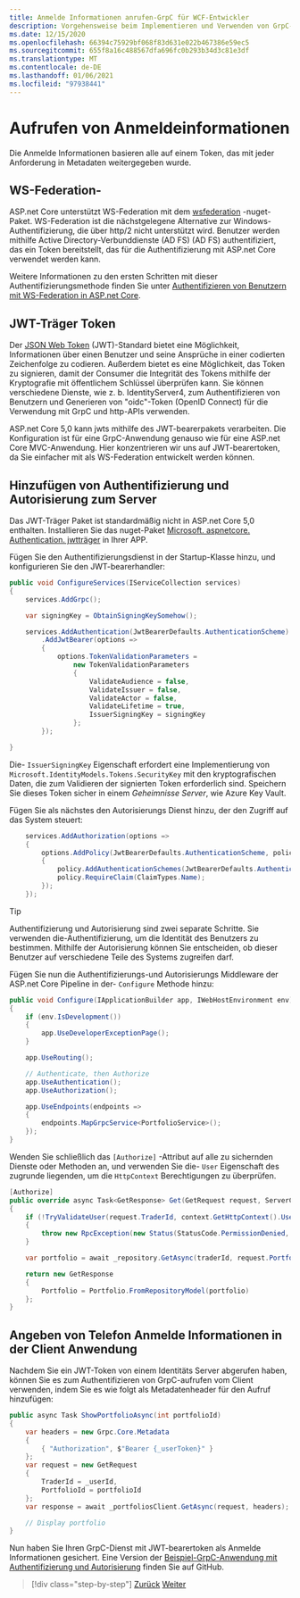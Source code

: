 ```yaml
---
title: Anmelde Informationen anrufen-GrpC für WCF-Entwickler
description: Vorgehensweise beim Implementieren und Verwenden von GrpC-Anmelde Informationen in ASP.net Core 3,0.
ms.date: 12/15/2020
ms.openlocfilehash: 66394c75929bf068f83d631e022b467386e59ec5
ms.sourcegitcommit: 655f8a16c488567dfa696fc0b293b34d3c81e3df
ms.translationtype: MT
ms.contentlocale: de-DE
ms.lasthandoff: 01/06/2021
ms.locfileid: "97938441"
---
```

# <a name="call-credentials"></a>Aufrufen von Anmeldeinformationen

Die Anmelde Informationen basieren alle auf einem Token, das mit jeder Anforderung in Metadaten weitergegeben wurde.

## <a name="ws-federation"></a>WS-Federation-

ASP.net Core unterstützt WS-Federation mit dem [wsfederation](https://www.nuget.org/packages/Microsoft.AspNetCore.Authentication.WsFederation) -nuget-Paket. WS-Federation ist die nächstgelegene Alternative zur Windows-Authentifizierung, die über http/2 nicht unterstützt wird. Benutzer werden mithilfe Active Directory-Verbunddienste (AD FS) (AD FS) authentifiziert, das ein Token bereitstellt, das für die Authentifizierung mit ASP.net Core verwendet werden kann.

Weitere Informationen zu den ersten Schritten mit dieser Authentifizierungsmethode finden Sie unter [Authentifizieren von Benutzern mit WS-Federation in ASP.net Core](/aspnet/core/security/authentication/ws-federation).

## <a name="jwt-bearer-tokens"></a>JWT-Träger Token

Der [JSON Web Token](https://jwt.io) (JWT)-Standard bietet eine Möglichkeit, Informationen über einen Benutzer und seine Ansprüche in einer codierten Zeichenfolge zu codieren. Außerdem bietet es eine Möglichkeit, das Token zu signieren, damit der Consumer die Integrität des Tokens mithilfe der Kryptografie mit öffentlichem Schlüssel überprüfen kann. Sie können verschiedene Dienste, wie z. b. IdentityServer4, zum Authentifizieren von Benutzern und Generieren von "oidc"-Token (OpenID Connect) für die Verwendung mit GrpC und http-APIs verwenden.

ASP.net Core 5,0 kann jwts mithilfe des JWT-bearerpakets verarbeiten. Die Konfiguration ist für eine GrpC-Anwendung genauso wie für eine ASP.net Core MVC-Anwendung. Hier konzentrieren wir uns auf JWT-bearertoken, da Sie einfacher mit als WS-Federation entwickelt werden können.

## <a name="add-authentication-and-authorization-to-the-server"></a>Hinzufügen von Authentifizierung und Autorisierung zum Server

Das JWT-Träger Paket ist standardmäßig nicht in ASP.net Core 5,0 enthalten. Installieren Sie das nuget-Paket [Microsoft. aspnetcore. Authentication. jwtträger](https://www.nuget.org/packages/Microsoft.AspNetCore.Authentication.JwtBearer) in Ihrer APP.

Fügen Sie den Authentifizierungsdienst in der Startup-Klasse hinzu, und konfigurieren Sie den JWT-bearerhandler:

```csharp
public void ConfigureServices(IServiceCollection services)
{
    services.AddGrpc();

    var signingKey = ObtainSigningKeySomehow();

    services.AddAuthentication(JwtBearerDefaults.AuthenticationScheme)
        .AddJwtBearer(options =>
        {
            options.TokenValidationParameters =
                new TokenValidationParameters
                {
                    ValidateAudience = false,
                    ValidateIssuer = false,
                    ValidateActor = false,
                    ValidateLifetime = true,
                    IssuerSigningKey = signingKey
                };
        });

}
```

Die- `IssuerSigningKey` Eigenschaft erfordert eine Implementierung von `Microsoft.IdentityModels.Tokens.SecurityKey` mit den kryptografischen Daten, die zum Validieren der signierten Token erforderlich sind. Speichern Sie dieses Token sicher in einem *Geheimnisse Server*, wie Azure Key Vault.

Fügen Sie als nächstes den Autorisierungs Dienst hinzu, der den Zugriff auf das System steuert:

```csharp
    services.AddAuthorization(options =>
    {
        options.AddPolicy(JwtBearerDefaults.AuthenticationScheme, policy =>
        {
            policy.AddAuthenticationSchemes(JwtBearerDefaults.AuthenticationScheme);
            policy.RequireClaim(ClaimTypes.Name);
        });
    });

```

> [!TIP]
> Authentifizierung und Autorisierung sind zwei separate Schritte. Sie verwenden die-Authentifizierung, um die Identität des Benutzers zu bestimmen. Mithilfe der Autorisierung können Sie entscheiden, ob dieser Benutzer auf verschiedene Teile des Systems zugreifen darf.

Fügen Sie nun die Authentifizierungs-und Autorisierungs Middleware der ASP.net Core Pipeline in der- `Configure` Methode hinzu:

```csharp
public void Configure(IApplicationBuilder app, IWebHostEnvironment env)
{
    if (env.IsDevelopment())
    {
        app.UseDeveloperExceptionPage();
    }

    app.UseRouting();

    // Authenticate, then Authorize
    app.UseAuthentication();
    app.UseAuthorization();

    app.UseEndpoints(endpoints =>
    {
        endpoints.MapGrpcService<PortfolioService>();
    });
}
```

Wenden Sie schließlich das `[Authorize]` -Attribut auf alle zu sichernden Dienste oder Methoden an, und verwenden Sie die- `User` Eigenschaft des zugrunde liegenden, um die `HttpContext` Berechtigungen zu überprüfen.

```csharp
[Authorize]
public override async Task<GetResponse> Get(GetRequest request, ServerCallContext context)
{
    if (!TryValidateUser(request.TraderId, context.GetHttpContext().User))
    {
        throw new RpcException(new Status(StatusCode.PermissionDenied, "Denied."));
    }

    var portfolio = await _repository.GetAsync(traderId, request.PortfolioId);

    return new GetResponse
    {
        Portfolio = Portfolio.FromRepositoryModel(portfolio)
    };
}
```

## <a name="provide-call-credentials-in-the-client-application"></a>Angeben von Telefon Anmelde Informationen in der Client Anwendung

Nachdem Sie ein JWT-Token von einem Identitäts Server abgerufen haben, können Sie es zum Authentifizieren von GrpC-aufrufen vom Client verwenden, indem Sie es wie folgt als Metadatenheader für den Aufruf hinzufügen:

```csharp
public async Task ShowPortfolioAsync(int portfolioId)
{
    var headers = new Grpc.Core.Metadata
    {
        { "Authorization", $"Bearer {_userToken}" }
    };
    var request = new GetRequest
    {
        TraderId = _userId,
        PortfolioId = portfolioId
    };
    var response = await _portfoliosClient.GetAsync(request, headers);

    // Display portfolio
}
```

Nun haben Sie Ihren GrpC-Dienst mit JWT-bearertoken als Anmelde Informationen gesichert. Eine Version der [Beispiel-GrpC-Anwendung mit Authentifizierung und Autorisierung](https://github.com/dotnet-architecture/grpc-for-wcf-developers/tree/master/PortfoliosSample/grpc/TraderSysAuth) finden Sie auf GitHub.

>[!div class="step-by-step"]
>[Zurück](security.md)
>[Weiter](channel-credentials.md)
